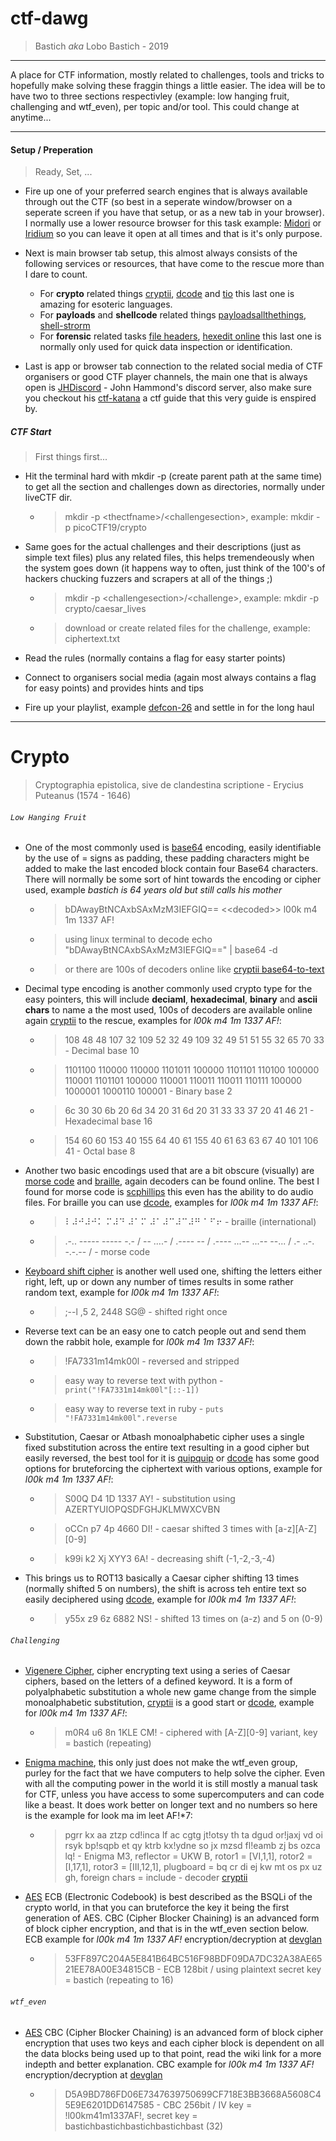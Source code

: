 # ctf-dawg

> Bastich _aka_ Lobo Bastich - 2019

<hr>
A place for CTF information, mostly related to challenges, tools and tricks to hopefully make solving these fraggin things a little easier. The idea will be to have two to three sections respectivley (example: low hanging fruit, challenging and wtf_even), per topic and/or tool. This could change at anytime...

<hr>

#### Setup / Preperation

> Ready, Set, ...

* Fire up one of your preferred search engines that is always available through out the CTF (so best in a seperate window/browser on a seperate screen if you have that setup, or as a new tab in your browser). I normally use a lower resource browser for this task example: [Midori](https://www.midori-browser.org/download/) or [Iridium](https://iridiumbrowser.de/) so you can leave it open at all times and that is it's only purpose.

* Next is main browser tab setup, this almost always consists of the following services or resources, that have come to the rescue more than I dare to count. 
	* For **crypto** related things [cryptii](https://cryptii.com/), [dcode](https://www.dcode.fr/) and [tio](https://tio.run/) this last one is amazing for esoteric languages.
	* For **payloads** and **shellcode** related things [payloadsallthethings](https://github.com/swisskyrepo/PayloadsAllTheThings), [shell-strorm](http://shell-storm.org/shellcode/)
	* For **forensic** related tasks [file headers](https://www.garykessler.net/library/file_sigs.html), [hexedit online](https://hexed.it/) this last one is normally only used for quick data inspection or identification.

* Last is app or browser tab connection to the related social media of CTF organisers or good CTF player channels, the main one that is always open is [JHDiscord](https://discordapp.com/invite/UU3WQdf) - John Hammond's discord server, also make sure you checkout his [ctf-katana](https://github.com/JohnHammond/ctf-katana) a ctf guide that this very guide is enspired by.

##### CTF Start

> First things first...

* Hit the terminal hard with mkdir -p (create parent path at the same time) to get all the section and challenges down as directories, normally under liveCTF dir.

	* > mkdir -p \<thectfname\>/\<challengesection\>, example: mkdir -p picoCTF19/crypto
   
* Same goes for the actual challenges and their descriptions (just as simple text files) plus any related files, this helps tremendeously when the system goes down (it happens way to often, just think of the 100's of hackers chucking fuzzers and scrapers at all of the things ;)

	* > mkdir -p \<challengesection\>/\<challenge\>, example: mkdir -p crypto/caesar_lives
	* > download or create related files for the challenge, example: ciphertext.txt
   
* Read the rules (normally contains a flag for easy starter points)
* Connect to organisers social media (again most always contains a flag for easy points) and provides hints and tips
* Fire up your playlist, example [defcon-26](https://defconcommunications.bandcamp.com/album/def-con-26-the-official-soundtrack) and settle in for the long haul
<hr>

# Crypto

> Cryptographia epistolica, sive de clandestina scriptione - Erycius Puteanus (1574 - 1646)

###### `Low Hanging Fruit`

* One of the most commonly used is [base64](https://en.wikipedia.org/wiki/Base64) encoding, easily identifiable by the use of = signs as padding, these padding characters might be added to make the last encoded block contain four Base64 characters. There will normally be some sort of hint towards the encoding or cipher used, example *bastich is 64 years old but still calls his mother*

	* > bDAwayBtNCAxbSAxMzM3IEFGIQ== \<<decoded\>> l00k m4 1m 1337 AF!
	* > using linux terminal to decode echo "bDAwayBtNCAxbSAxMzM3IEFGIQ==" | base64 -d
	* > or there are 100s of decoders online like [cryptii base64-to-text](https://cryptii.com/pipes/base64-to-text)

* Decimal type encoding is another commonly used crypto type for the easy pointers, this will include **deciaml**, **hexadecimal**, **binary** and **ascii chars** to name a the most used, 100s of decoders are available online again [cryptii](https://cryptii.com/) to the rescue, examples for *l00k m4 1m 1337 AF!*:

	* > 108 48 48 107 32 109 52 32 49 109 32 49 51 51 55 32 65 70 33 - Decimal base 10 
	* > 1101100 110000 110000 1101011 100000 1101101 110100 100000 110001 1101101 100000 110001 110011 110011 110111 100000 1000001 1000110 100001 - Binary base 2
	* > 6c 30 30 6b 20 6d 34 20 31 6d 20 31 33 33 37 20 41 46 21 - Hexadecimal base 16
	* > 154 60 60 153 40 155 64 40 61 155 40 61 63 63 67 40 101 106 41 - Octal base 8
  
* Another two basic encodings used that are a bit obscure (visually) are [morse code](https://en.wikipedia.org/wiki/Morse_code) and [braille](https://en.wikipedia.org/wiki/Braille), again decoders can be found online. The best I found for morse code is [scphillips](https://morsecode.scphillips.com/translator.html) this even has the ability to do audio files. For braille you can use [dcode](https://www.dcode.fr/braille-alphabet), examples for *l00k m4 1m 1337 AF!*:

	* > ⠇⠼⠚⠼⠚⠅ ⠍⠼⠙ ⠼⠁⠍ ⠼⠁⠼⠉⠼⠉⠼⠛ ⠁⠋⠖ - braille (international)
	* > .-.. ----- ----- -.- / -- ....- / .---- -- / .---- ...-- ...-- --... / .- ..-. -.-.-- / - morse code
  
* [Keyboard shift cipher](https://www.dcode.fr/keyboard-shift-cipher) is another well used one, shifting the letters either right, left, up or down any number of times results in some rather random text, example for *l00k m4 1m 1337 AF!*:

	* > ;--l ,5 2, 2448 SG@ - shifted right once
  
* Reverse text can be an easy one to catch people out and send them down the rabbit hole, example for *l00k m4 1m 1337 AF!*:

	* > !FA7331m14mk00l - reversed and stripped
	* > easy way to reverse text with python - ```print("!FA7331m14mk00l"[::-1])```
	* > easy way to reverse text in ruby - ```puts "!FA7331m14mk00l".reverse```
  
* Substitution, Caesar or Atbash monoalphabetic cipher uses a single fixed substitution across the entire text resulting in a good cipher but easily reversed, the best tool for it is [quipquip](https://quipqiup.com/) or [dcode](https://www.dcode.fr/monoalphabetic-substitution) has some good options for bruteforcing the ciphertext with various options, example for *l00k m4 1m 1337 AF!*:

	* > S00Q D4 1D 1337 AY! - substitution using AZERTYUIOPQSDFGHJKLMWXCVBN
	* > oCCn p7 4p 4660 DI! - caesar shifted 3 times with \[a-z\]\[A-Z\]\[0-9\]
	* > k99i k2 Xj XYY3 6A! - decreasing shift (-1,-2,-3,-4)
  
* This brings us to ROT13 basically a Caesar cipher shifting 13 times (normally shifted 5 on numbers), the shift is across teh entire text so easily deciphered using [dcode](https://www.dcode.fr/rot-13-cipher), example for *l00k m4 1m 1337 AF!*:

	* > y55x z9 6z 6882 NS! - shifted 13 times on (a-z) and 5 on (0-9)
  
###### `Challenging`

* [Vigenere Cipher](https://en.wikipedia.org/wiki/Vigen%C3%A8re_cipher), cipher encrypting text using a series of Caesar ciphers, based on the letters of a defined keyword. It is a form of polyalphabetic substitution a whole new game change from the simple monoalphabetic substitution, [cryptii](https://cryptii.com/pipes/vigenere-cipher) is a good start or [dcode](https://www.dcode.fr/vigenere-cipher), example for *l00k m4 1m 1337 AF!*:

	* > m0R4 u6 8n 1KLE CM! - ciphered with \[A-Z\]\[0-9\] variant, key = bastich (repeating)
  
* [Enigma machine](https://en.wikipedia.org/wiki/Enigma_machine), this only just does not make the wtf_even group, purley for the fact that we have computers to help solve the cipher. Even with all the computing power in the world it is still mostly a manual task for CTF, unless you have access to some supercomputers and can code like a beast. It does work better on longer text and no numbers so here is the example for look ma im leet AF!*7:

	* > pgrr kx aa ztzp cd!inca lf ac cgtg jt!otsy th ta dgud or!jaxj vd oi rsyk bp!sqpb et qy ktrb kx!ydne so jx mzsd fl!eamb zj bs ozca lq! - Enigma M3, reflector = UKW B, rotor1 = \[VI,1,1\], rotor2 = \[I,17,1\], rotor3 = \[III,12,1\], plugboard = bq cr di ej kw mt os px uz gh, foreign chars = include - decoder [cryptii](https://cryptii.com/pipes/enigma-machine)
  
* [AES](https://en.wikipedia.org/wiki/Advanced_Encryption_Standard) ECB (Electronic Codebook) is best described as the BSQLi of the crypto world, in that you can bruteforce the key it being the first generation of AES. CBC (Cipher Blocker Chaining) is an advanced form of block cipher encryption, and that is in the wtf_even section below. ECB example for *l00k m4 1m 1337 AF!* encryption/decryption at [devglan](https://www.devglan.com/online-tools/aes-encryption-decryption)

	* > 53FF897C204A5E841B64BC516F98BDF09DA7DC32A38AE6521EE78A00E34815CB - ECB 128bit / using plaintext secret key = bastich (repeating to 16)
  
###### `wtf_even`

* [AES](https://en.wikipedia.org/wiki/Advanced_Encryption_Standard) CBC (Cipher Blocker Chaining) is an advanced form of block cipher encryption that uses two keys and each cipher block is dependent on all the data blocks being used up to that point, read the wiki link for a more indepth and better explanation. CBC example for *l00k m4 1m 1337 AF!* encryption/decryption at [devglan](https://www.devglan.com/online-tools/aes-encryption-decryption)

	* > D5A9BD786FD06E7347639750699CF718E3BB3668A5608C45E9E6201DD6147585 - CBC 256bit / IV key = !l00km41m1337AF!, secret key = bastichbastichbastichbastichbast (32)

	
 


	  	  	



